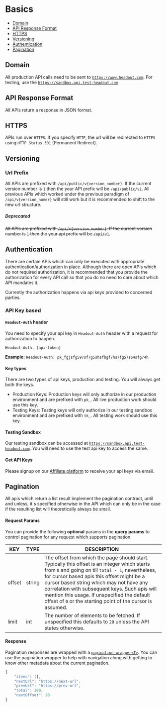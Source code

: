 # Basics

* [Domain](#domain)
* [API Response Format](#api-response-format)
* [HTTPS](#https)
* [Versioning](#versioning)
* [Authentication](#authentication)
* [Pagination](#pagination)

## Domain

All production API calls need to be sent to <a href="https://www.headout.com">`https://www.headout.com`</a>. For testing, use the <a href="https://sandbox.api.test-headout.com/">`https://sandbox.api.test-headout.com`</a>

## API Response Format

All APIs return a response in JSON format.

## HTTPS

APIs run over `HTTPS`. If you specify `HTTP`, the url will be redirected to `HTTPS` using `HTTP Status 301` (Permanent Redirect).

## Versioning

### Url Prefix

All APIs are prefixed with `/api/public/v{version_number}`. If the current version number is `1` then the your API prefix will be `/api/public/v1`. All previous APIs which worked under the previous paradigm of `/api/v{version_numer}` will still work but it is recommended to shift to the new url structure.

##### Deprecated
~~All APIs are prefixed with `/api/v{version_number}`. If the current version number is `1` then the your api prefix will be `/api/v1`.~~

## Authentication

There are certain APIs which can only be executed with appropriate authentication/authorization in place. Although there are open APIs which do not required authorization, it is recommended that you provide the authorization for every API call so that you do no need to care about which API mandates it.

Currently the authorization happens via api keys provided to concerned parties.

### API Key based

#### `Headout-Auth` header

You need to specify your api key in `Headout-Auth` header with a request for authorization to happen.

`Headout-Auth: {api-token}`

**Example:** `Headout-Auth: pk_fgjsfg597sf7g5shsfhgf7hs7fg57s64sfg74h`

#### Key types

There are two types of api keys, production and testing. You will always get both the keys.

* Production Keys: Production keys will only authorize in our production environment and are prefixed with `pk_`. All live production work should use this key.
* Testing Keys: Testing keys will only authorize in our testing sandbox environment and are prefixed with `tk_`. All testing work should use this key.

#### <a name="Authentication--Testing-Sandbox">Testing Sandbox

Our testing sandbox can be accessed at <a href="https://sandbox.api.test-headout.com">`https://sandbox.api.test-headout.com`</a>. You will need to use the test api key to access the same.

#### Get API Keys

Please signup on our <a href="https://www.headout.com/concierge/signup">Affiliate platform</a> to receive your api keys via email.

## Pagination

All apis which return a list result implement the pagination contract, until and unless, it's specified otherwise in the API which can only be in the case if the resulting list will theoretically always be small.

#### <a name="Pagination--Request-Params"></a>Request Params

You can provide the following **optional** params in the **query params** to control pagination for any request which supports pagination.

KEY | TYPE | DESCRIPTION
--- | --- | ---
offset | string | The offset from which the page should start. Typically this offset is an integer which starts from `0` and going on till `total - 1`, nevertheless, for cursor based apis this offset might be a cursor based string which may not have any correlation with subsequent keys. Such apis will mention this usage. If unspecified the default offset of `0` or the starting point of the cursor is assumed.
limit | int | The number of elements to be fetched. If unspecified this defaults to `20` unless the API states otherwise.

#### Response

Pagination responses are wrapped with a [`pagination-wrapper<T>`](/object-models/common-models.md#pagination-wrapper). You can use the pagination wrapper to help with navigation along with getting to know other metadata about the current pagination.

```javascript
{
	"items": [],
	"nextUrl": "https://next-url",
	"prevUrl": "https://prev-url",
	"total": 100,
	"nextOffset": 20
}
```
